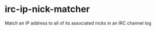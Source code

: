 irc-ip-nick-matcher
===================

Match an IP address to all of its associated nicks in an IRC channel log
